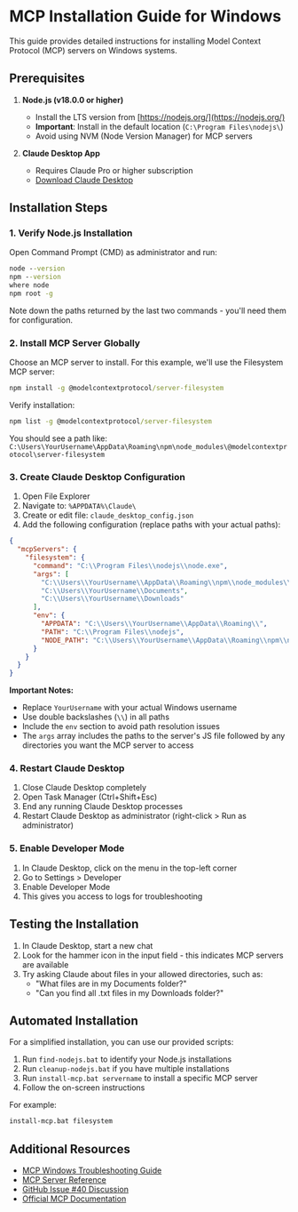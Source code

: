 # MCP Installation Guide for Windows

This guide provides detailed instructions for installing Model Context Protocol (MCP) servers on Windows systems.

## Prerequisites

1. **Node.js (v18.0.0 or higher)** 
   - Install the LTS version from [https://nodejs.org/](https://nodejs.org/)
   - **Important**: Install in the default location (`C:\Program Files\nodejs\`)
   - Avoid using NVM (Node Version Manager) for MCP servers

2. **Claude Desktop App**
   - Requires Claude Pro or higher subscription
   - [Download Claude Desktop](https://claude.ai/desktop)

## Installation Steps

### 1. Verify Node.js Installation

Open Command Prompt (CMD) as administrator and run:

```cmd
node --version
npm --version
where node
npm root -g
```

Note down the paths returned by the last two commands - you'll need them for configuration.

### 2. Install MCP Server Globally

Choose an MCP server to install. For this example, we'll use the Filesystem MCP server:

```cmd
npm install -g @modelcontextprotocol/server-filesystem
```

Verify installation:

```cmd
npm list -g @modelcontextprotocol/server-filesystem
```

You should see a path like: `C:\Users\YourUsername\AppData\Roaming\npm\node_modules\@modelcontextprotocol\server-filesystem`

### 3. Create Claude Desktop Configuration

1. Open File Explorer
2. Navigate to: `%APPDATA%\Claude\`
3. Create or edit file: `claude_desktop_config.json`
4. Add the following configuration (replace paths with your actual paths):

```json
{
  "mcpServers": {
    "filesystem": {
      "command": "C:\\Program Files\\nodejs\\node.exe",
      "args": [
        "C:\\Users\\YourUsername\\AppData\\Roaming\\npm\\node_modules\\@modelcontextprotocol\\server-filesystem\\dist\\index.js",
        "C:\\Users\\YourUsername\\Documents",
        "C:\\Users\\YourUsername\\Downloads"
      ],
      "env": {
        "APPDATA": "C:\\Users\\YourUsername\\AppData\\Roaming\\",
        "PATH": "C:\\Program Files\\nodejs",
        "NODE_PATH": "C:\\Users\\YourUsername\\AppData\\Roaming\\npm\\node_modules"
      }
    }
  }
}
```

**Important Notes:**
- Replace `YourUsername` with your actual Windows username
- Use double backslashes (`\\`) in all paths
- Include the `env` section to avoid path resolution issues
- The `args` array includes the paths to the server's JS file followed by any directories you want the MCP server to access

### 4. Restart Claude Desktop

1. Close Claude Desktop completely
2. Open Task Manager (Ctrl+Shift+Esc)
3. End any running Claude Desktop processes
4. Restart Claude Desktop as administrator (right-click > Run as administrator)

### 5. Enable Developer Mode

1. In Claude Desktop, click on the menu in the top-left corner
2. Go to Settings > Developer
3. Enable Developer Mode
4. This gives you access to logs for troubleshooting

## Testing the Installation

1. In Claude Desktop, start a new chat
2. Look for the hammer icon in the input field - this indicates MCP servers are available
3. Try asking Claude about files in your allowed directories, such as:
   - "What files are in my Documents folder?"
   - "Can you find all .txt files in my Downloads folder?"

## Automated Installation

For a simplified installation, you can use our provided scripts:

1. Run `find-nodejs.bat` to identify your Node.js installations
2. Run `cleanup-nodejs.bat` if you have multiple installations
3. Run `install-mcp.bat servername` to install a specific MCP server
4. Follow the on-screen instructions

For example:
```cmd
install-mcp.bat filesystem
```

## Additional Resources

- [MCP Windows Troubleshooting Guide](./troubleshooting.md)
- [MCP Server Reference](./servers.md)
- [GitHub Issue #40 Discussion](https://github.com/modelcontextprotocol/servers/issues/40)
- [Official MCP Documentation](https://modelcontextprotocol.io/)
